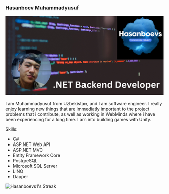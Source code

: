 ### Hasanboev Muhammadyusuf
![](https://github.com/Hasanboevs1/Hasanboevs1/blob/main/NET%20Backend%20Developer.jpg?raw=true)

I am Muhammadyusuf from Uzbekistan, and I am software engineer. I really enjoy learning new things that are immediatly important to the project problems that i contribute, as well as working in WebMinds where i have been experiencing for a long time. I am into building games with Unity.

 Skills:
 - C#
 - ASP.NET Web API
 - ASP.NET MVC
 - Entity Framework Core
 - PostgreSQL
 - Microsoft SQL Server
 - LINQ
 - Dapper


![Hasanboevs1's Streak](https://github-readme-streak-stats.herokuapp.com/?user=Hasanboevs1&theme=vue-dark&hide_border=false)
